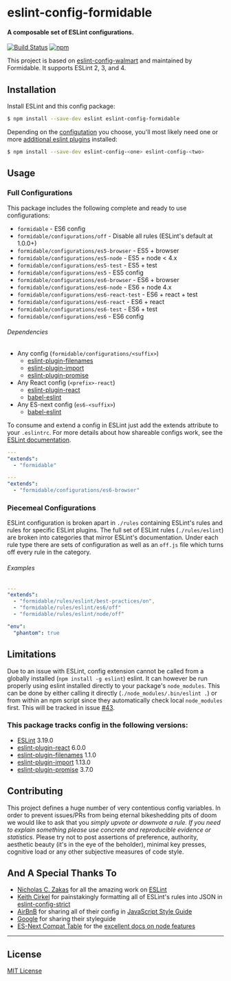 # eslint-config-formidable

#### A composable set of ESLint configurations.
[![Build Status](https://travis-ci.org/FormidableLabs/eslint-config-formidable.svg?branch=master)](https://travis-ci.org/FormidableLabs/eslint-config-formidable)
[![npm](https://img.shields.io/npm/v/eslint-config-formidable.svg?maxAge=2592000)](https://www.npmjs.com/package/eslint-config-formidable)

This project is based on [eslint-config-walmart](https://github.com/walmartlabs/eslint-config-walmart) and maintained by Formidable. It supports ESLint 2, 3, and 4.

## Installation

Install ESLint and this config package:

```bash
$ npm install --save-dev eslint eslint-config-formidable
```

Depending on the [configutation](#usage) you choose, you'll most likely need one or more [additional eslint plugins](#dependencies) installed:

```bash
$ npm install --save-dev eslint-config-<one> eslint-config-<two>
```

## Usage

### Full Configurations

This package includes the following complete and ready to use configurations:

- `formidable` - ES6 config
- `formidable/configurations/off` - Disable all rules (ESLint's default at 1.0.0+)
- `formidable/configurations/es5-browser` - ES5 + browser
- `formidable/configurations/es5-node` - ES5 + node < 4.x
- `formidable/configurations/es5-test` - ES5 + test
- `formidable/configurations/es5` - ES5 config
- `formidable/configurations/es6-browser` - ES6 + browser
- `formidable/configurations/es6-node` - ES6 + node 4.x
- `formidable/configurations/es6-react-test` - ES6 + react + test
- `formidable/configurations/es6-react` - ES6 + react
- `formidable/configurations/es6-test` - ES6 + test
- `formidable/configurations/es6` - ES6 config

###### Dependencies

- Any config (`formidable/configurations/<suffix>`)
  - [eslint-plugin-filenames](https://www.npmjs.com/package/eslint-plugin-filenames)
  - [eslint-plugin-import](https://www.npmjs.com/package/eslint-plugin-import)
  - [eslint-plugin-promise](https://www.npmjs.com/package/eslint-plugin-promise)
- Any React config (`<prefix>-react`)
  - [eslint-plugin-react](https://www.npmjs.com/package/eslint-plugin-react)
  - [babel-eslint](https://www.npmjs.com/package/babel-eslint)
- Any ES-next config (`es6-<suffix>`)
  - [babel-eslint](https://www.npmjs.com/package/babel-eslint)

To consume and extend a config in ESLint just add the extends attribute to your `.eslintrc`. For
more details about how shareable configs work, see the
[ESLint documentation](http://eslint.org/docs/developer-guide/shareable-configs).

```yaml
---
"extends":
  - "formidable"
```

```yaml
---
"extends":
  - "formidable/configurations/es6-browser"
```

### Piecemeal Configurations

ESLint configuration is broken apart in `./rules` containing ESLint's rules and rules for specific ESLint plugins. The full set of ESLint rules (`./rules/eslint`) are broken into categories that mirror ESLint's documentation. Under each rule type there are sets of configuration as well as an `off.js` file which turns off every rule in the category.

###### Examples

```yaml
---
"extends":
  - "formidable/rules/eslint/best-practices/on",
  - "formidable/rules/eslint/es6/off"
  - "formidable/rules/eslint/node/off"

"env":
  "phantom": true
```

## Limitations

Due to an issue with ESLint, config extension cannot be called from a globally installed (`npm install -g eslint`) eslint. It can however be run properly using eslint installed directly to your package's `node_modules`. This can be done by either calling it directly (`./node_modules/.bin/eslint .`) or from within an npm script since they automatically check local `node_modules` first. This will be tracked in issue [#43](https://github.com/walmartlabs/eslint-config-defaults/issues/43).

### This package tracks config in the following versions:

- [ESLint](https://github.com/eslint/eslint) 3.19.0
- [eslint-plugin-react](https://www.npmjs.com/package/eslint-plugin-react) 6.0.0
- [eslint-plugin-filenames](https://www.npmjs.com/package/eslint-plugin-filenames) 1.1.0
- [eslint-plugin-import](https://www.npmjs.com/package/eslint-plugin-import) 1.13.0
- [eslint-plugin-promise](https://www.npmjs.com/package/eslint-plugin-promise) 3.7.0

## Contributing

This project defines a huge number of very contentious config variables. In order to prevent issues/PRs from being eternal bikeshedding pits of doom we would like to ask that you *simply upvote or downvote a rule. If you need to explain something please use concrete and reproducible evidence or statistics.* Please try not to post assertions of preference, authority, aesthetic beauty (it's in the eye of the beholder), minimal key presses, cognitive load or any other subjective measures of code style.

## And A Special Thanks To

* [Nicholas C. Zakas](https://github.com/nzakas) for all the amazing work on [ESLint](https://github.com/eslint/eslint)
* [Keith Cirkel](https://github.com/keithamus) for painstakingly formatting all of ESLint's rules into JSON in [eslint-config-strict](https://github.com/keithamus/eslint-config-strict)
* [AirBnB](https://github.com/airbnb/javascript) for sharing all of their config in [JavaScript Style Guide](https://github.com/airbnb/javascript)
* [Google](https://google.github.io/styleguide/javascriptguide.xml) for sharing their styleguide
* [ES-Next Compat Table](https://github.com/kangax/compat-table) for the [excellent docs on node features](https://kangax.github.io/compat-table/es6/#node4)

***

## License

[MIT License](http://opensource.org/licenses/MIT)
